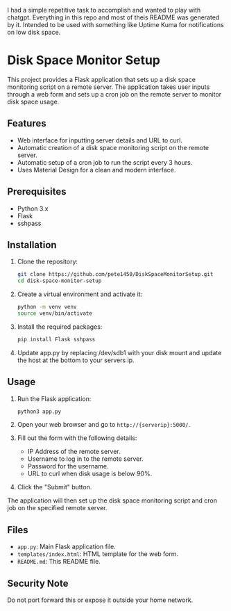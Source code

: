 I had a simple repetitive task to accomplish and wanted to play with chatgpt. Everything in this repo and most of theis README was generated by it. Intended to be used with something like Uptime Kuma for notifications on low disk space.

# Disk Space Monitor Setup

This project provides a Flask application that sets up a disk space monitoring script on a remote server. The application takes user inputs through a web form and sets up a cron job on the remote server to monitor disk space usage.

## Features

- Web interface for inputting server details and URL to curl.
- Automatic creation of a disk space monitoring script on the remote server.
- Automatic setup of a cron job to run the script every 3 hours.
- Uses Material Design for a clean and modern interface.

## Prerequisites

- Python 3.x
- Flask
- sshpass

## Installation

1. Clone the repository:

    ```bash
    git clone https://github.com/pete1450/DiskSpaceMonitorSetup.git
    cd disk-space-monitor-setup
    ```

2. Create a virtual environment and activate it:

    ```bash
    python -m venv venv
    source venv/bin/activate
    ```

3. Install the required packages:

    ```bash
    pip install Flask sshpass
    ```
4. Update app.py by replacing /dev/sdb1 with your disk mount and update the host at the bottom to your servers ip.

## Usage


1. Run the Flask application:

    ```bash
    python3 app.py
    ```
    
2. Open your web browser and go to `http://{serverip}:5000/`.

3. Fill out the form with the following details:
    - IP Address of the remote server.
    - Username to log in to the remote server.
    - Password for the username.
    - URL to curl when disk usage is below 90%.

4. Click the "Submit" button.

The application will then set up the disk space monitoring script and cron job on the specified remote server.

## Files

- `app.py`: Main Flask application file.
- `templates/index.html`: HTML template for the web form.
- `README.md`: This README file.

## Security Note

Do not port forward this or expose it outside your home network.
